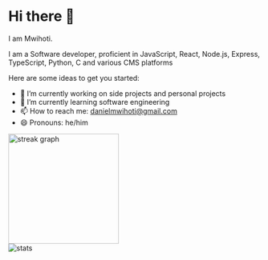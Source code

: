 # Hi there 👋

I am Mwihoti.

I am a Software developer, proficient in JavaScript, React, Node.js, Express, TypeScript, Python, C and various CMS platforms

Here are some ideas to get you started:  
- 🔭 I’m currently working on side projects  and personal projects
- 🌱 I’m currently learning software engineering
- 📫 How to reach me: danielmwihoti@gmail.com
- 😄 Pronouns: he/him




<div align="center gap-20">
  <img src="https://streak-stats.demolab.com?user=mwihoti&locale=en&mode=daily&theme=dark&hide_border=false&border_radius=5&order=3" height="220" alt="streak graph"  />
  <br/>

  <img src="https://api.githubtrends.io/user/svg/mwihoti/langs?time_range=one_year&use_percent=True&include_private=True&compact=True&theme=dark " alt="stats" />

</div>

